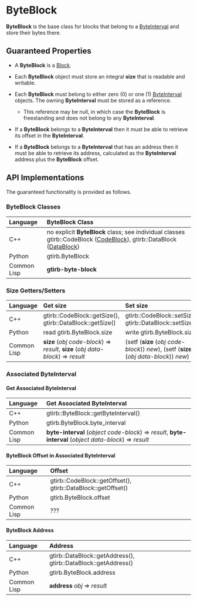 ByteBlock
====================

**ByteBlock** is the base class for blocks that belong to a
[ByteInterval](ByteInterval.md) and store their bytes there.


Guaranteed Properties
---------------------

- A **ByteBlock** is a [Block](Block.md).

- Each **ByteBlock** object must store an integral **size** that is
  readable and writable.

- Each **ByteBlock** must belong to either zero (0) or one (1)
  [ByteInterval](ByteInterval.md) objects. The owning **ByteInterval**
  must be stored as a reference.
  - This reference may be null, in which case the **ByteBlock** is
    freestanding and does not belong to any **ByteInterval**.

- If a **ByteBlock** belongs to a **ByteInterval** then it must be
  able to retrieve its offset in the **ByteInterval**.

- If a **ByteBlock** belongs to a **ByteInterval** that has an address
  then it must be able to retrieve its address, calculated as the
  **ByteInterval** address plus the **ByteBlock** offset.


API Implementations
--------------------

The guaranteed functionality is provided as follows.

### ByteBlock Classes

| Language    | ByteBlock Class |
|:------------|:----------------|
| C++         | no explicit **ByteBlock** class; see individual classes gtirb::CodeBlock ([CodeBlock](CodeBlock.md)), gtirb::DataBlock ([DataBlock](DataBlock.md)) |
| Python      | gtirb.ByteBlock    |
| Common Lisp | **gtirb-byte-block** |



### Size Getters/Setters

| Language    | Get size                  | Set size                  |
|:------------|:--------------------------|:--------------------------|
| C++         | gtirb::CodeBlock::getSize(), gtirb::DataBlock::getSize() | gtirb::CodeBlock::setSize(), gtirb::DataBlock::setSize() |
| Python      | read gtirb.ByteBlock.size   | write gtirb.ByteBlock.size  |
| Common Lisp | **size** (*obj* *code-block*) => *result*, **size** (*obj* *data-block*) => *result* | (setf (**size** (*obj* *code-block*)) *new*), (setf (**size** (*obj* *data-block*)) *new*) |


### Associated ByteInterval

#### Get Associated ByteInterval

| Language    | Get Associated ByteInterval         |
|:------------|:------------------------------------|
| C++         | gtirb::ByteBlock::getByteInterval() |
| Python      | gtirb.ByteBlock.byte_interval       |
| Common Lisp | **byte-interval** (*object* *code-block*) => *result*,  **byte-interval** (*object* *data-block*) => *result* |


#### ByteBlock Offset in Associated ByteInterval

| Language    | Offset                              |
|:------------|:------------------------------------|
| C++         | gtirb::CodeBlock::getOffset(), gtirb::DataBlock::getOffset() |
| Python      | gtirb.ByteBlock.offset              |
| Common Lisp | ??? |



#### ByteBlock Address

| Language    | Address                          |
|:------------|:---------------------------------|
| C++         | gtirb::DataBlock::getAddress(), gtirb::DataBlock::getAddress() |
| Python      | gtirb.ByteBlock.address          |
| Common Lisp | **address** *obj* => *result*    |
